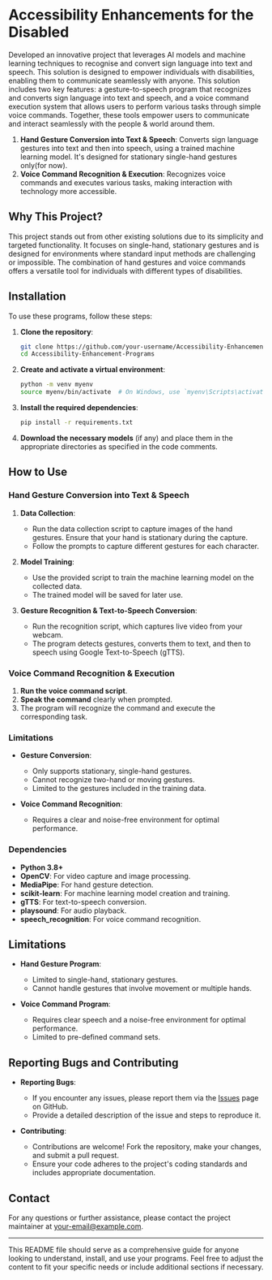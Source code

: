# **Accessibility Enhancements for the Disabled**

Developed an innovative project that leverages AI models and machine learning techniques to recognise and convert sign language into text and speech. This solution is designed to empower individuals with disabilities, enabling them to communicate seamlessly with anyone. This solution includes two key features: a gesture-to-speech program that recognizes and converts sign language into text and speech, and a voice command execution system that allows users to perform various tasks through simple voice commands. Together, these tools empower users to communicate and interact seamlessly with the people & world around them.

1. **Hand Gesture Conversion into Text & Speech**: Converts sign language gestures into text and then into speech, using a trained machine learning model. It's designed for stationary single-hand gestures only(for now).
2. **Voice Command Recognition & Execution**: Recognizes voice commands and executes various tasks, making interaction with technology more accessible.

## **Why This Project?**

This project stands out from other existing solutions due to its simplicity and targeted functionality. It focuses on single-hand, stationary gestures and is designed for environments where standard input methods are challenging or impossible. The combination of hand gestures and voice commands offers a versatile tool for individuals with different types of disabilities.

## **Installation**

To use these programs, follow these steps:

1. **Clone the repository**:
   ```bash
   git clone https://github.com/your-username/Accessibility-Enhancement-Programs.git
   cd Accessibility-Enhancement-Programs
   ```

2. **Create and activate a virtual environment**:
   ```bash
   python -m venv myenv
   source myenv/bin/activate  # On Windows, use `myenv\Scripts\activate`
   ```

3. **Install the required dependencies**:
   ```bash
   pip install -r requirements.txt
   ```

4. **Download the necessary models** (if any) and place them in the appropriate directories as specified in the code comments.

## **How to Use**

### **Hand Gesture Conversion into Text & Speech**

1. **Data Collection**:
   - Run the data collection script to capture images of the hand gestures. Ensure that your hand is stationary during the capture.
   - Follow the prompts to capture different gestures for each character.

2. **Model Training**:
   - Use the provided script to train the machine learning model on the collected data.
   - The trained model will be saved for later use.

3. **Gesture Recognition & Text-to-Speech Conversion**:
   - Run the recognition script, which captures live video from your webcam.
   - The program detects gestures, converts them to text, and then to speech using Google Text-to-Speech (gTTS).

### **Voice Command Recognition & Execution**

1. **Run the voice command script**.
2. **Speak the command** clearly when prompted.
3. The program will recognize the command and execute the corresponding task.

### **Limitations**

- **Gesture Conversion**:
  - Only supports stationary, single-hand gestures.
  - Cannot recognize two-hand or moving gestures.
  - Limited to the gestures included in the training data.
  
- **Voice Command Recognition**:
  - Requires a clear and noise-free environment for optimal performance.

### **Dependencies**

- **Python 3.8+**
- **OpenCV**: For video capture and image processing.
- **MediaPipe**: For hand gesture detection.
- **scikit-learn**: For machine learning model creation and training.
- **gTTS**: For text-to-speech conversion.
- **playsound**: For audio playback.
- **speech_recognition**: For voice command recognition.

## **Limitations**

- **Hand Gesture Program**:
  - Limited to single-hand, stationary gestures.
  - Cannot handle gestures that involve movement or multiple hands.

- **Voice Command Program**:
  - Requires clear speech and a noise-free environment for optimal performance.
  - Limited to pre-defined command sets.

## **Reporting Bugs and Contributing**

- **Reporting Bugs**:
  - If you encounter any issues, please report them via the [Issues](https://github.com/your-username/Accessibility-Enhancement-Programs/issues) page on GitHub.
  - Provide a detailed description of the issue and steps to reproduce it.

- **Contributing**:
  - Contributions are welcome! Fork the repository, make your changes, and submit a pull request.
  - Ensure your code adheres to the project's coding standards and includes appropriate documentation.

## **Contact**

For any questions or further assistance, please contact the project maintainer at [your-email@example.com](mailto:your-email@example.com).

---

This README file should serve as a comprehensive guide for anyone looking to understand, install, and use your programs. Feel free to adjust the content to fit your specific needs or include additional sections if necessary.
